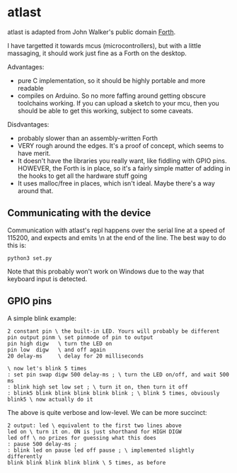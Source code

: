 # atlast

atlast is adapted from John Walker's public domain 
[Forth](https://www.fourmilab.ch/atlast/).

I have targetted it towards mcus (microcontrollers), but with
a little massaging, it should work just fine as a Forth on
the desktop.

Advantages:
* pure C implementation, so it should be highly portable and
more readable
* compiles on Arduino. So no more faffing around getting
obscure toolchains working. If you can upload a sketch to your mcu,
then you should be able to get this working, subject to some
caveats.

Disdvantages:
* probably slower than an assembly-written Forth
* VERY rough around the edges. It's a proof of concept, which seems
to have merit.
* It doesn't have the libraries you really want, like fiddling with
GPIO pins. HOWEVER, the Forth is in place, so it's a fairly simple
matter of adding in the hooks to get all the hardware stuff going
* It uses malloc/free in places, which isn't ideal. Maybe there's a way
around that.

## Communicating with the device

Communication with atlast's repl happens over the serial line at
a speed of 115200, and expects and emits \n at the end of the line.
The best way to do this is:
```
python3 set.py
```

Note that this probably won't work on Windows due to the way that
keyboard input is detected.


## GPIO pins

A simple blink example:
```
2 constant pin \ the built-in LED. Yours will probably be different
pin output pinm \ set pinmode of pin to output
pin high digw   \ turn the LED on
pin low  digw   \ and off again
20 delay-ms     \ delay for 20 milliseconds

\ now let's blink 5 times
: set pin swap digw 500 delay-ms ; \ turn the LED on/off, and wait 500 ms
: blink high set low set ; \ turn it on, then turn it off
: blink5 blink blink blink blink blink ; \ blink 5 times, obviously
blink5 \ now actually do it
```

The above is quite verbose and low-level. We can be more succinct:
```
2 output: led \ equivalent to the first two lines above
led on \ turn it on. ON is just shorthand for HIGH DIGW
led off \ no prizes for guessing what this does
: pause 500 delay-ms ;
: blink led on pause led off pause ; \ implemented slightly differently
blink blink blink blink blink \ 5 times, as before
```
